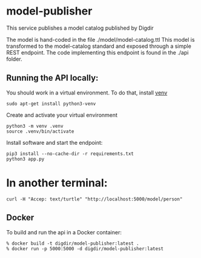 # model-publisher

This service publishes a model catalog published by Digdir

The model is hand-coded in the file ./model/model-catalog.ttl
This model is transformed to the model-catalog standard and exposed through a simple REST endpoint. The code implementing this endpoint is found in the ./api folder.

## Running the API locally:

You should work in a virtual environment. To do that, install [venv](https://docs.python.org/3/library/venv.html)

```
sudo apt-get install python3-venv
```
Create and activate your virtual environment
```
python3 -m venv .venv
source .venv/bin/activate
```
Install software and start the endpoint:
```
pip3 install --no-cache-dir -r requirements.txt
python3 app.py
```

# In another terminal:
```
curl -H "Accep: text/turtle" "http://localhost:5000/model/person"
```

## Docker

To build and run the api in a Docker container:
```
% docker build -t digdir/model-publisher:latest .
% docker run -p 5000:5000 -d digdir/model-publisher:latest
```
